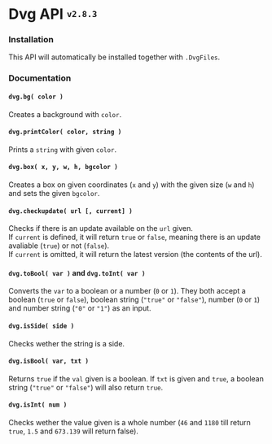 # Dvg API <sup><sub>`v2.8.3`</sub></sup>
### Installation
This API will automatically be installed together with `.DvgFiles`.

### Documentation
#### `dvg.bg( color )`
Creates a background with `color`.

#### `dvg.printColor( color, string )`
Prints a `string` with given `color`.

#### `dvg.box( x, y, w, h, bgcolor )`
Creates a box on given coordinates (`x` and `y`) with the given size (`w` and `h`) and sets the given `bgcolor`.

#### `dvg.checkupdate( url [, current] )`
Checks if there is an update available on the `url` given.  
If `current` is defined, it will return `true` or `false`, meaning there is an update avaliable (`true`) or not (`false`).  
If `current` is omitted, it will return the latest version (the contents of the url).

#### `dvg.toBool( var )` and `dvg.toInt( var )`
Converts the `var` to a boolean or a number (`0` or `1`).
They both accept a boolean (`true` or `false`), boolean string (`"true"` or `"false"`), number (`0` or `1`) and number string (`"0"` or `"1"`) as an input.

#### `dvg.isSide( side )`
Checks wether the string is a side.

#### `dvg.isBool( var, txt )`
Returns `true` if the `val` given is a boolean. If `txt` is given and `true`, a boolean string (`"true"` or `"false"`) will also return `true`.

#### `dvg.isInt( num )`
Checks wether the value given is a whole number (`46` and `1180` till return `true`, `1.5` and `673.139` will return false).

